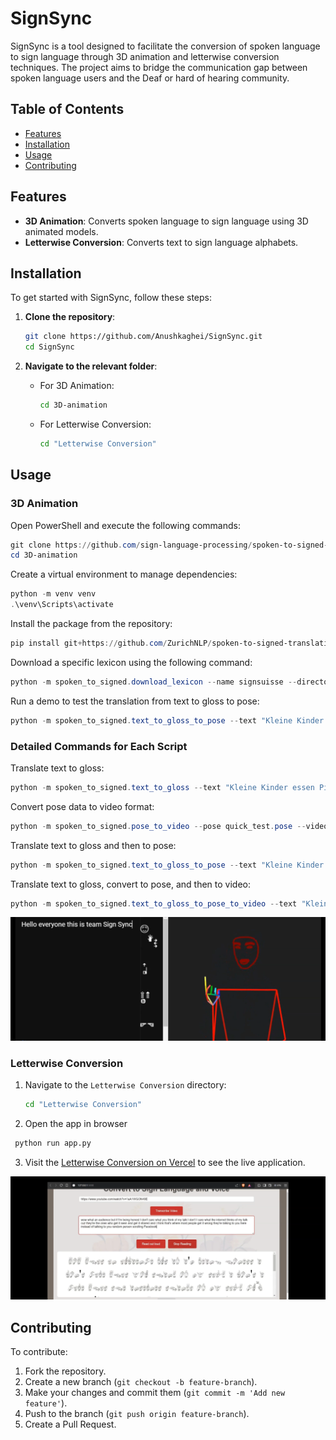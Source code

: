 # SignSync

SignSync is a tool designed to facilitate the conversion of spoken language to sign language through 3D animation and letterwise conversion techniques. The project aims to bridge the communication gap between spoken language users and the Deaf or hard of hearing community.

## Table of Contents

- [Features](#features)
- [Installation](#installation)
- [Usage](#usage)
- [Contributing](#contributing)

## Features

- **3D Animation**: Converts spoken language to sign language using 3D animated models.
- **Letterwise Conversion**: Converts text to sign language alphabets.

## Installation

To get started with SignSync, follow these steps:

1. **Clone the repository**:
    ```bash
    git clone https://github.com/Anushkaghei/SignSync.git
    cd SignSync
    ```

2. **Navigate to the relevant folder**:
    - For 3D Animation:
      ```bash
      cd 3D-animation
      ```
    - For Letterwise Conversion:
      ```bash
      cd "Letterwise Conversion"
      ```
## Usage

### 3D Animation

Open PowerShell and execute the following commands:

```powershell
git clone https://github.com/sign-language-processing/spoken-to-signed-translation.git
cd 3D-animation
```
Create a virtual environment to manage dependencies:

```powershell
python -m venv venv
.\venv\Scripts\activate
```

Install the package from the repository:

```powershell
pip install git+https://github.com/ZurichNLP/spoken-to-signed-translation.git
```

Download a specific lexicon using the following command:

```powershell
python -m spoken_to_signed.download_lexicon --name signsuisse --directory ./lexicons
```

Run a demo to test the translation from text to gloss to pose:

```powershell
python -m spoken_to_signed.text_to_gloss_to_pose --text "Kleine Kinder essen Pizza." --glosser simple --lexicon assets/dummy_lexicon --spoken-language de --signed-language sgg --pose quick_test.pose
```

### Detailed Commands for Each Script

Translate text to gloss:

```powershell
python -m spoken_to_signed.text_to_gloss --text "Kleine Kinder essen Pizza." --glosser simple --spoken-language de --signed-language sgg
```

Convert pose data to video format:

```powershell
python -m spoken_to_signed.pose_to_video --pose quick_test.pose --video quick_test.mp4
```

Translate text to gloss and then to pose:

```powershell
python -m spoken_to_signed.text_to_gloss_to_pose --text "Kleine Kinder essen Pizza." --glosser simple --lexicon assets/dummy_lexicon --spoken-language de --signed-language sgg --pose quick_test.pose
```

Translate text to gloss, convert to pose, and then to video:

```powershell
python -m spoken_to_signed.text_to_gloss_to_pose_to_video --text "Kleine Kinder essen Pizza." --glosser simple --lexicon assets/dummy_lexicon --spoken-language de --signed-language sgg --pose quick_test.pose --video quick_test.mp4
```



![3D Animation Interface](3d-animation-image.png)

### Letterwise Conversion

1. Navigate to the `Letterwise Conversion` directory:
    ```bash
    cd "Letterwise Conversion"
    ```
2. Open the app in browser
 ```bash
  python run app.py
  ``` 
3. Visit the [Letterwise Conversion on Vercel](https://sign-sync.vercel.app/) to see the live application.

![Letterwise Conversion Interface](letterwise-conversion-image.png)

## Contributing

To contribute: 

1. Fork the repository.
2. Create a new branch (`git checkout -b feature-branch`).
3. Make your changes and commit them (`git commit -m 'Add new feature'`).
4. Push to the branch (`git push origin feature-branch`).
5. Create a Pull Request.
